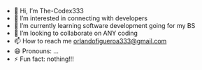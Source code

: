 - 👋 Hi, I’m The-Codex333
- 👀 I’m interested in connecting with developers
- 🌱 I’m currently learning software development going for my BS
- 💞️ I’m looking to collaborate on ANY coding
- 📫 How to reach me orlandofigueroa333@gmail.com
- 😄 Pronouns: ...
- ⚡ Fun fact: nothing!!!

<!---
The-Codex333/The-Codex333 is a ✨ special ✨ repository because its `README.md` (this file) appears on your GitHub profile.
You can click the Preview link to take a look at your changes.
--->
